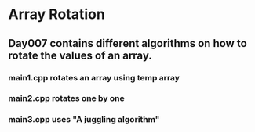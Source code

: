 # Array Rotation
## Day007 contains different algorithms on how to rotate the values of an array.
### main1.cpp rotates an array using temp array
### main2.cpp rotates one by one
### main3.cpp uses "A juggling algorithm"